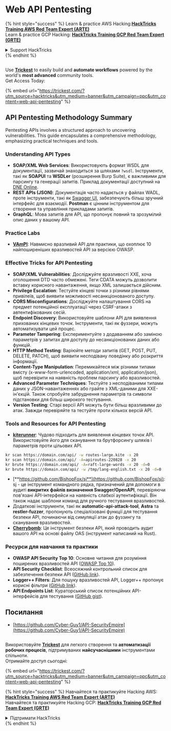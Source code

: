 # Web API Pentesting

{% hint style="success" %}
Learn & practice AWS Hacking:<img src="../../.gitbook/assets/arte.png" alt="" data-size="line">[**HackTricks Training AWS Red Team Expert (ARTE)**](https://training.hacktricks.xyz/courses/arte)<img src="../../.gitbook/assets/arte.png" alt="" data-size="line">\
Learn & practice GCP Hacking: <img src="../../.gitbook/assets/grte.png" alt="" data-size="line">[**HackTricks Training GCP Red Team Expert (GRTE)**<img src="../../.gitbook/assets/grte.png" alt="" data-size="line">](https://training.hacktricks.xyz/courses/grte)

<details>

<summary>Support HackTricks</summary>

* Check the [**subscription plans**](https://github.com/sponsors/carlospolop)!
* **Join the** 💬 [**Discord group**](https://discord.gg/hRep4RUj7f) or the [**telegram group**](https://t.me/peass) or **follow** us on **Twitter** 🐦 [**@hacktricks\_live**](https://twitter.com/hacktricks\_live)**.**
* **Share hacking tricks by submitting PRs to the** [**HackTricks**](https://github.com/carlospolop/hacktricks) and [**HackTricks Cloud**](https://github.com/carlospolop/hacktricks-cloud) github repos.

</details>
{% endhint %}

<figure><img src="../../.gitbook/assets/image (48).png" alt=""><figcaption></figcaption></figure>

Use [**Trickest**](https://trickest.com/?utm\_source=hacktricks\&utm\_medium=text\&utm\_campaign=ppc\&utm\_term=trickest\&utm\_content=web-api-pentesting) to easily build and **automate workflows** powered by the world's **most advanced** community tools.\
Get Access Today:

{% embed url="https://trickest.com/?utm_source=hacktricks&utm_medium=banner&utm_campaign=ppc&utm_content=web-api-pentesting" %}

## API Pentesting Methodology Summary

Pentesting APIs involves a structured approach to uncovering vulnerabilities. This guide encapsulates a comprehensive methodology, emphasizing practical techniques and tools.

### **Understanding API Types**

* **SOAP/XML Web Services**: Використовують формат WSDL для документації, зазвичай знаходиться за шляхами `?wsdl`. Інструменти, такі як **SOAPUI** та **WSDLer** (розширення Burp Suite), є важливими для парсингу та генерації запитів. Приклад документації доступний на [DNE Online](http://www.dneonline.com/calculator.asmx).
* **REST APIs (JSON)**: Документація часто надається у файлах WADL, проте інструменти, такі як [Swagger UI](https://swagger.io/tools/swagger-ui/), забезпечують більш зручний інтерфейс для взаємодії. **Postman** є цінним інструментом для створення та управління прикладами запитів.
* **GraphQL**: Мова запитів для API, що пропонує повний та зрозумілий опис даних у вашому API.

### **Practice Labs**

* [**VAmPI**](https://github.com/erev0s/VAmPI): Навмисно вразливий API для практики, що охоплює 10 найпоширеніших вразливостей API за версією OWASP.

### **Effective Tricks for API Pentesting**

* **SOAP/XML Vulnerabilities**: Досліджуйте вразливості XXE, хоча оголошення DTD часто обмежені. Теги CDATA можуть дозволити вставку корисного навантаження, якщо XML залишається дійсним.
* **Privilege Escalation**: Тестуйте кінцеві точки з різними рівнями привілеїв, щоб виявити можливості несанкціонованого доступу.
* **CORS Misconfigurations**: Досліджуйте налаштування CORS на предмет потенційної експлуатації через CSRF-атаки з автентифікованих сесій.
* **Endpoint Discovery**: Використовуйте шаблони API для виявлення прихованих кінцевих точок. Інструменти, такі як фуззери, можуть автоматизувати цей процес.
* **Parameter Tampering**: Експериментуйте з додаванням або заміною параметрів у запитах для доступу до несанкціонованих даних або функцій.
* **HTTP Method Testing**: Варіюйте методи запитів (GET, POST, PUT, DELETE, PATCH), щоб виявити несподівану поведінку або розкриття інформації.
* **Content-Type Manipulation**: Перемикайтеся між різними типами вмісту (x-www-form-urlencoded, application/xml, application/json), щоб перевірити на наявність проблем парсингу або вразливостей.
* **Advanced Parameter Techniques**: Тестуйте з несподіваними типами даних у JSON-навантаженнях або грайте з XML-даними для XXE-ін'єкцій. Також спробуйте забруднення параметрів та символи підстановки для більш широкого тестування.
* **Version Testing**: Старі версії API можуть бути більш вразливими до атак. Завжди перевіряйте та тестуйте проти кількох версій API.

### **Tools and Resources for API Pentesting**

* [**kiterunner**](https://github.com/assetnote/kiterunner): Чудово підходить для виявлення кінцевих точок API. Використовуйте його для сканування та брутфорсингу шляхів і параметрів проти цільових API.
```bash
kr scan https://domain.com/api/ -w routes-large.kite -x 20
kr scan https://domain.com/api/ -A=apiroutes-220828 -x 20
kr brute https://domain.com/api/ -A=raft-large-words -x 20 -d=0
kr brute https://domain.com/api/ -w /tmp/lang-english.txt -x 20 -d=0
```
* [**https://github.com/BishopFox/sj**](https://github.com/BishopFox/sj): sj - це інструмент командного рядка, призначений для допомоги в аудиті **викритих файлів визначення Swagger/OpenAPI**, перевіряючи пов'язані API-інтерфейси на наявність слабкої аутентифікації. Він також надає шаблони команд для ручного тестування вразливостей.
* Додаткові інструменти, такі як **automatic-api-attack-tool**, **Astra** та **restler-fuzzer**, пропонують спеціалізовані функції для тестування безпеки API, починаючи від симуляції атак до фуззингу та сканування вразливостей.
* [**Cherrybomb**](https://github.com/blst-security/cherrybomb): Це інструмент безпеки API, який проводить аудит вашого API на основі файлу OAS (інструмент написаний на Rust).

### **Ресурси для навчання та практики**

* **OWASP API Security Top 10**: Основне читання для розуміння поширених вразливостей API ([OWASP Top 10](https://github.com/OWASP/API-Security/blob/master/2019/en/dist/owasp-api-security-top-10.pdf)).
* **API Security Checklist**: Всеосяжний контрольний список для забезпечення безпеки API ([GitHub link](https://github.com/shieldfy/API-Security-Checklist)).
* **Logger++ Filters**: Для пошуку вразливостей API, Logger++ пропонує корисні фільтри ([GitHub link](https://github.com/bnematzadeh/LoggerPlusPlus-API-Filters)).
* **API Endpoints List**: Кураторський список потенційних API-інтерфейсів для тестування ([GitHub gist](https://gist.github.com/yassineaboukir/8e12adefbd505ef704674ad6ad48743d)).

## Посилання

* [https://github.com/Cyber-Guy1/API-SecurityEmpire](https://github.com/Cyber-Guy1/API-SecurityEmpire)

<figure><img src="../../.gitbook/assets/image (48).png" alt=""><figcaption></figcaption></figure>

Використовуйте [**Trickest**](https://trickest.com/?utm\_source=hacktricks\&utm\_medium=text\&utm\_campaign=ppc\&utm\_term=trickest\&utm\_content=web-api-pentesting) для легкого створення та **автоматизації робочих процесів**, підтримуваних **найсучаснішими** інструментами спільноти.\
Отримайте доступ сьогодні:

{% embed url="https://trickest.com/?utm_source=hacktricks&utm_medium=banner&utm_campaign=ppc&utm_content=web-api-pentesting" %}

{% hint style="success" %}
Навчайтеся та практикуйте Hacking AWS:<img src="../../.gitbook/assets/arte.png" alt="" data-size="line">[**HackTricks Training AWS Red Team Expert (ARTE)**](https://training.hacktricks.xyz/courses/arte)<img src="../../.gitbook/assets/arte.png" alt="" data-size="line">\
Навчайтеся та практикуйте Hacking GCP: <img src="../../.gitbook/assets/grte.png" alt="" data-size="line">[**HackTricks Training GCP Red Team Expert (GRTE)**<img src="../../.gitbook/assets/grte.png" alt="" data-size="line">](https://training.hacktricks.xyz/courses/grte)

<details>

<summary>Підтримати HackTricks</summary>

* Перевірте [**плани підписки**](https://github.com/sponsors/carlospolop)!
* **Приєднуйтесь до** 💬 [**групи Discord**](https://discord.gg/hRep4RUj7f) або [**групи Telegram**](https://t.me/peass) або **слідкуйте** за нами в **Twitter** 🐦 [**@hacktricks\_live**](https://twitter.com/hacktricks\_live)**.**
* **Діліться хакерськими трюками, надсилаючи PR до** [**HackTricks**](https://github.com/carlospolop/hacktricks) та [**HackTricks Cloud**](https://github.com/carlospolop/hacktricks-cloud) репозиторіїв GitHub.

</details>
{% endhint %}
